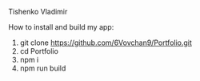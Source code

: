 Tishenko Vladimir

How to install and build my app:

1. git clone https://github.com/6Vovchan9/Portfolio.git
2. cd Portfolio
3. npm i
4. npm run build
